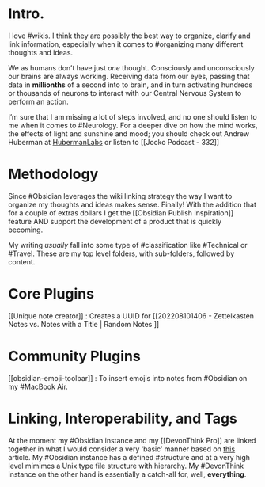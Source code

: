# Intro.
I love #wikis. I think they are possibly the best way to organize, clarify and link information, especially when it comes to #organizing many different thoughts and ideas. 

We as humans don’t have just *one* thought. Consciously and unconsciously our brains are always working. Receiving data from our eyes, passing that data in **millionths** of a second into to brain, and in turn activating hundreds or  thousands of neurons to interact with our Central Nervous System to perform an action.

I’m sure that I am missing a lot of steps involved, and no one should listen to me when it comes to #Neurology. For a deeper dive on how the mind works, the effects of light and sunshine and mood; you should check out Andrew Huberman at [HubermanLabs](https://hubermanlab.com/) or listen to [[Jocko Podcast - 332]]

# Methodology
Since #Obsidian leverages the wiki linking strategy the way I want to organize my thoughts and ideas makes sense.  Finally! With the addition that for a couple of extras dollars I get the [[Obsidian Publish Inspiration]] feature AND support the development of a product that is quickly becoming.

My writing *usually* fall into some type of #classification like #Technical or #Travel. These are my top level folders, with sub-folders, followed by content. 

# Core Plugins
[[Unique note creator]] : Creates a UUID for [[202208101406 - Zettelkasten Notes vs. Notes with a Title | Random Notes ]] 

# Community Plugins
[[obsidian-emoji-toolbar]] : To insert emojis into notes from #Obsidian on my #MacBook  Air. 

# Linking, Interoperability, and Tags 
At the moment my #Obsidian instance and my [[DevonThink Pro]] are linked together in what I would consider a very ‘basic’ manner based on [this](https://www.productived.net/2021/09/how-i-connect-devonthink-and-obsidian/) article. My #Obsidian instance has a defined #structure and at a very high level mimimcs a Unix type file structure with hierarchy. My #DevonThink instance on the other hand is essentially a catch-all for, well, **everything**.

